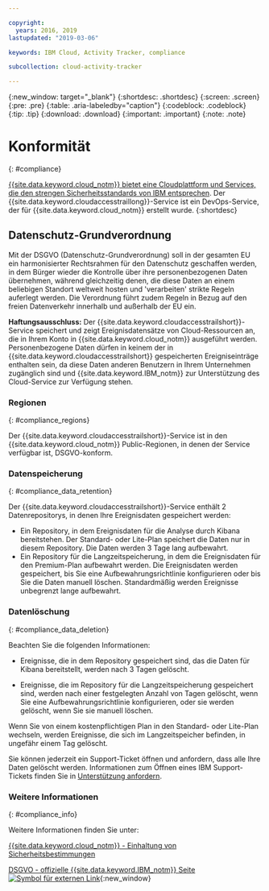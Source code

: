 ```yaml
---

copyright:
  years: 2016, 2019
lastupdated: "2019-03-06"

keywords: IBM Cloud, Activity Tracker, compliance

subcollection: cloud-activity-tracker

---
```


{:new_window: target="_blank"}
{:shortdesc: .shortdesc}
{:screen: .screen}
{:pre: .pre}
{:table: .aria-labeledby="caption"}
{:codeblock: .codeblock}
{:tip: .tip}
{:download: .download}
{:important: .important}
{:note: .note}


# Konformität
{: #compliance}

[{{site.data.keyword.cloud_notm}} bietet eine Cloudplattform und Services, die den strengen Sicherheitsstandards von IBM entsprechen](/docs/security/compliance.html#compliance). Der {{site.data.keyword.cloudaccesstraillong}}-Service ist ein DevOps-Service, der für {{site.data.keyword.cloud_notm}} erstellt wurde. 
{:shortdesc}


## Datenschutz-Grundverordnung

Mit der DSGVO (Datenschutz-Grundverordnung) soll in der gesamten EU ein harmonisierter Rechtsrahmen für den Datenschutz geschaffen werden, in dem Bürger wieder die Kontrolle über ihre personenbezogenen Daten übernehmen, während gleichzeitig denen, die diese Daten an einem beliebigen Standort weltweit hosten und 'verarbeiten' strikte Regeln auferlegt werden. Die Verordnung führt zudem Regeln in Bezug auf den freien Datenverkehr innerhalb und außerhalb der EU ein. 

**Haftungsausschluss:** Der {{site.data.keyword.cloudaccesstrailshort}}-Service speichert und zeigt Ereignisdatensätze von Cloud-Ressourcen an, die in Ihrem Konto in {{site.data.keyword.cloud_notm}} ausgeführt werden. Personenbezogene Daten dürfen in keinem der in {{site.data.keyword.cloudaccesstrailshort}} gespeicherten Ereigniseinträge enthalten sein, da diese Daten anderen Benutzern in Ihrem Unternehmen zugänglich sind und {{site.data.keyword.IBM_notm}} zur Unterstützung des Cloud-Service zur Verfügung stehen.

### Regionen
{: #compliance_regions}

Der {{site.data.keyword.cloudaccesstrailshort}}-Service ist in den {{site.data.keyword.cloud_notm}} Public-Regionen, in denen der Service verfügbar ist, DSGVO-konform.


### Datenspeicherung
{: #compliance_data_retention}

Der {{site.data.keyword.cloudaccesstrailshort}}-Service enthält 2 Datenrepositorys, in denen Ihre Ereignisdaten gespeichert werden: 

* Ein Repository, in dem Ereignisdaten für die Analyse durch Kibana bereitstehen. Der Standard- oder Lite-Plan speichert die Daten nur in diesem Repository. Die Daten werden 3 Tage lang aufbewahrt.
* Ein Repository für die Langzeitspeicherung, in dem die Ereignisdaten für den Premium-Plan aufbewahrt werden. Die Ereignisdaten werden gespeichert, bis Sie eine Aufbewahrungsrichtlinie konfigurieren oder bis Sie die Daten manuell löschen. Standardmäßig werden Ereignisse unbegrenzt lange aufbewahrt.


### Datenlöschung
{: #compliance_data_deletion}

Beachten Sie die folgenden Informationen:

* Ereignisse, die in dem Repository gespeichert sind, das die Daten für Kibana bereitstellt, werden nach 3 Tagen gelöscht.

* Ereignisse, die im Repository für die Langzeitspeicherung gespeichert sind, werden nach einer festgelegten Anzahl von Tagen gelöscht, wenn Sie eine Aufbewahrungsrichtlinie konfigurieren, oder sie werden gelöscht, wenn Sie sie manuell löschen. 



Wenn Sie von einem kostenpflichtigen Plan in den Standard- oder Lite-Plan wechseln, werden Ereignisse, die sich im Langzeitspeicher befinden, in ungefähr einem Tag gelöscht.

Sie können jederzeit ein Support-Ticket öffnen und anfordern, dass alle Ihre Daten gelöscht werden. Informationen zum Öffnen eines IBM Support-Tickets finden Sie in [Unterstützung anfordern](/docs/get-support?topic=get-support-getting-customer-support#getting-customer-support). 



### Weitere Informationen
{: #compliance_info}

Weitere Informationen finden Sie unter:

[{{site.data.keyword.cloud_notm}} - Einhaltung von Sicherheitsbestimmungen](/docs/overview?topic=overview-security#compliance)

[DSGVO - offizielle {{site.data.keyword.IBM_notm}} Seite ![Symbol für externen Link](../../icons/launch-glyph.svg "Symbol für externen Link")](https://www.ibm.com/data-responsibility/gdpr/){:new_window}



